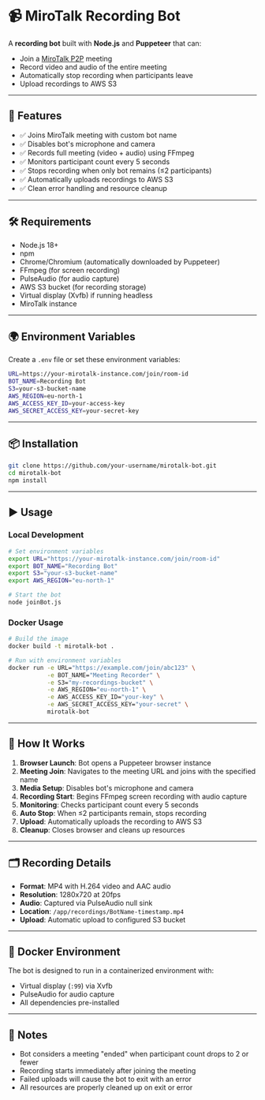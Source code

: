 # 📹 MiroTalk Recording Bot

A **recording bot** built with **Node.js** and **Puppeteer** that can:

- Join a [MiroTalk P2P](https://github.com/miroslavpejic85/mirotalk) meeting
- Record video and audio of the entire meeting
- Automatically stop recording when participants leave
- Upload recordings to AWS S3

---

## 🚀 Features

- ✅ Joins MiroTalk meeting with custom bot name
- ✅ Disables bot's microphone and camera
- ✅ Records full meeting (video + audio) using FFmpeg
- ✅ Monitors participant count every 5 seconds
- ✅ Stops recording when only bot remains (≤2 participants)
- ✅ Automatically uploads recordings to AWS S3
- ✅ Clean error handling and resource cleanup

---

## 🛠 Requirements

- Node.js 18+
- npm
- Chrome/Chromium (automatically downloaded by Puppeteer)
- FFmpeg (for screen recording)
- PulseAudio (for audio capture)
- AWS S3 bucket (for recording storage)
- Virtual display (Xvfb) if running headless
- MiroTalk instance

---

## 🌍 Environment Variables

Create a `.env` file or set these environment variables:

```bash
URL=https://your-mirotalk-instance.com/join/room-id
BOT_NAME=Recording Bot
S3=your-s3-bucket-name
AWS_REGION=eu-north-1
AWS_ACCESS_KEY_ID=your-access-key
AWS_SECRET_ACCESS_KEY=your-secret-key
```

---

## 📦 Installation

```bash
git clone https://github.com/your-username/mirotalk-bot.git
cd mirotalk-bot
npm install
```

---

## ▶️ Usage

### Local Development
```bash
# Set environment variables
export URL="https://your-mirotalk-instance.com/join/room-id"
export BOT_NAME="Recording Bot"
export S3="your-s3-bucket-name"
export AWS_REGION="eu-north-1"

# Start the bot
node joinBot.js
```

### Docker Usage
```bash
# Build the image
docker build -t mirotalk-bot .

# Run with environment variables
docker run -e URL="https://example.com/join/abc123" \
           -e BOT_NAME="Meeting Recorder" \
           -e S3="my-recordings-bucket" \
           -e AWS_REGION="eu-north-1" \
           -e AWS_ACCESS_KEY_ID="your-key" \
           -e AWS_SECRET_ACCESS_KEY="your-secret" \
           mirotalk-bot
```

---

## 📁 How It Works

1. **Browser Launch**: Bot opens a Puppeteer browser instance
2. **Meeting Join**: Navigates to the meeting URL and joins with the specified name
3. **Media Setup**: Disables bot's microphone and camera
4. **Recording Start**: Begins FFmpeg screen recording with audio capture
5. **Monitoring**: Checks participant count every 5 seconds
6. **Auto Stop**: When ≤2 participants remain, stops recording
7. **Upload**: Automatically uploads the recording to AWS S3
8. **Cleanup**: Closes browser and cleans up resources

---

## 🗂 Recording Details

- **Format**: MP4 with H.264 video and AAC audio
- **Resolution**: 1280x720 at 20fps
- **Audio**: Captured via PulseAudio null sink
- **Location**: `/app/recordings/BotName-timestamp.mp4`
- **Upload**: Automatic upload to configured S3 bucket

---

## 🐳 Docker Environment

The bot is designed to run in a containerized environment with:
- Virtual display (`:99`) via Xvfb
- PulseAudio for audio capture
- All dependencies pre-installed

---

## 📝 Notes

- Bot considers a meeting "ended" when participant count drops to 2 or fewer
- Recording starts immediately after joining the meeting
- Failed uploads will cause the bot to exit with an error
- All resources are properly cleaned up on exit or error
